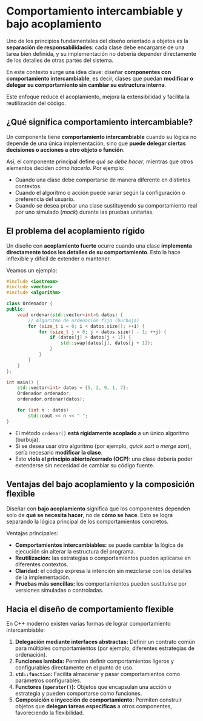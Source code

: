 # Comportamiento intercambiable y bajo acoplamiento

Uno de los principios fundamentales del diseño orientado a objetos es la **separación de responsabilidades**: cada clase debe encargarse de una tarea bien definida, y su implementación no debería depender directamente de los detalles de otras partes del sistema.

En este contexto surge una idea clave: diseñar **componentes con comportamiento intercambiable**, es decir, clases que puedan **modificar o delegar su comportamiento sin cambiar su estructura interna**.

Este enfoque reduce el acoplamiento, mejora la extensibilidad y facilita la reutilización del código.


## ¿Qué significa comportamiento intercambiable?

Un componente tiene **comportamiento intercambiable** cuando su lógica no depende de una única implementación, sino que **puede delegar ciertas decisiones o acciones a otro objeto o función**.

Así, el componente principal define *qué se debe hacer*, mientras que otros elementos deciden *cómo hacerlo*. Por ejemplo:

* Cuando una clase debe comportarse de manera diferente en distintos contextos.
* Cuando el algoritmo o acción puede variar según la configuración o preferencia del usuario.
* Cuando se desea probar una clase sustituyendo su comportamiento real por uno simulado (*mock*) durante las pruebas unitarias.

## El problema del acoplamiento rígido

Un diseño con **acoplamiento fuerte** ocurre cuando una clase **implementa directamente todos los detalles de su comportamiento**.
Esto la hace inflexible y difícil de extender o mantener.

Veamos un ejemplo:

```cpp
#include <iostream>
#include <vector>
#include <algorithm>

class Ordenador {
public:
    void ordenar(std::vector<int>& datos) {
        // Algoritmo de ordenación fijo (burbuja)
        for (size_t i = 0; i < datos.size(); ++i) {
            for (size_t j = 0; j < datos.size() - 1; ++j) {
                if (datos[j] > datos[j + 1]) {
                    std::swap(datos[j], datos[j + 1]);
                }
            }
        }
    }
};

int main() {
    std::vector<int> datos = {5, 2, 9, 1, 7};
    Ordenador ordenador;
    ordenador.ordenar(datos);

    for (int n : datos)
        std::cout << n << " ";
}
```
* El método `ordenar()` **está rígidamente acoplado** a un único algoritmo (burbuja).
* Si se desea usar otro algoritmo (por ejemplo, *quick sort* o *merge sort*), sería necesario **modificar la clase**.
* Esto **viola el principio abierto/cerrado (OCP)**: una clase debería poder extenderse sin necesidad de cambiar su código fuente.

## Ventajas del bajo acoplamiento y la composición flexible

Diseñar con **bajo acoplamiento** significa que los componentes dependen solo de **qué se necesita hacer**, no de **cómo se hace**.
Esto se logra separando la lógica principal de los comportamientos concretos.

Ventajas principales:

* **Comportamientos intercambiables:** se puede cambiar la lógica de ejecución sin alterar la estructura del programa.
* **Reutilización:** las estrategias o comportamientos pueden aplicarse en diferentes contextos.
* **Claridad:** el código expresa la intención sin mezclarse con los detalles de la implementación.
* **Pruebas más sencillas:** los comportamientos pueden sustituirse por versiones simuladas o controladas.


## Hacia el diseño de comportamiento flexible

En C++ moderno existen varias formas de lograr comportamiento intercambiable:

1. **Delegación mediante interfaces abstractas:** Definir un contrato común para múltiples comportamientos (por ejemplo, diferentes estrategias de ordenación).
2. **Funciones lambda:** Permiten definir comportamientos ligeros y configurables directamente en el punto de uso.
3. **`std::function`:** Facilita almacenar y pasar comportamientos como parámetros configurables.
4. **Functores (`operator()`):** Objetos que encapsulan una acción o estrategia y pueden comportarse como funciones.
5. **Composición e inyección de comportamiento:** Permiten construir objetos que **delegan tareas específicas** a otros componentes, favoreciendo la flexibilidad.


